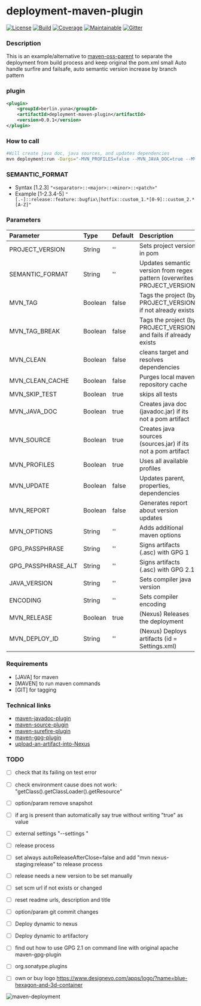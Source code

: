 # deployment-maven-plugin

[![License][License-Image]][License-Url]
[![Build][Build-Status-Image]][Build-Status-Url] 
[![Coverage][Coverage-image]][Coverage-Url] 
[![Maintainable][Maintainable-image]][Maintainable-Url] 
[![Gitter][Gitter-image]][Gitter-Url] 

### Description
This is an example/alternative to [maven-oss-parent](https://github.com/YunaBraska/maven-oss-parent) to separate the deployment from build process and keep original the pom.xml small
Auto handle surfire and failsafe, auto semantic version increase by branch pattern  


### plugin
````xml
<plugin>
    <groupId>berlin.yuna</groupId>
    <artifactId>deployment-maven-plugin</artifactId>
    <version>0.0.1</version>
</plugin>
````

### How to call
````bash
#Will create java doc, java sources, and updates dependencies
mvn deployment:run -Dargs="-MVN_PROFILES=false --MVN_JAVA_DOC=true --MVN_SOURCE=true --MVN_UPDATE=true"
````

### SEMANTIC_FORMAT
* Syntax \[1.2.3\]
````"<separator>::<major>::<minor>::<patch>"````
* Example \[1-2.3.4-5\]
````"[.-]::release::feature::bugfix\|hotfix::custom_1.*[0-9]::custom_2.*[A-Z]"````

### Parameters
| Parameter          | Type    | Default |  Description                                                               |
|:-------------------|:--------|:--------|:---------------------------------------------------------------------------|
| PROJECT_VERSION    | String  | ''      | Sets project version in pom                                                |
| SEMANTIC_FORMAT    | String  | ''      | Updates semantic version from regex pattern (overwrites PROJECT_VERSION)   |
| MVN_TAG            | Boolean | false   | Tags the project (by PROJECT_VERSION) if not already exists                |
| MVN_TAG_BREAK      | Boolean | false   | Tags the project (by PROJECT_VERSION) and fails if already exists          |
| MVN_CLEAN          | Boolean | false   | cleans target and resolves dependencies                                    |
| MVN_CLEAN_CACHE    | Boolean | false   | Purges local maven repository cache                                        |
| MVN_SKIP_TEST      | Boolean | true    | skips all tests                                                            |
| MVN_JAVA_DOC       | Boolean | true    | Creates java doc (javadoc.jar) if its not a pom artifact                   |
| MVN_SOURCE         | Boolean | true    | Creates java sources (sources.jar) if its not a pom artifact               |
| MVN_PROFILES       | Boolean | true    | Uses all available profiles                                                |
| MVN_UPDATE         | Boolean | false   | Updates parent, properties, dependencies                                   |
| MVN_REPORT         | Boolean | false   | Generates report about version updates                                     |
| MVN_OPTIONS        | String  | ''      | Adds additional maven options                                              |
| GPG_PASSPHRASE     | String  | ''      | Signs artifacts (.asc) with GPG 1                                        |
| GPG_PASSPHRASE_ALT | String  | ''      | Signs artifacts (.asc) with GPG 2.1                                        |
| JAVA_VERSION       | String  | ''      | Sets compiler java version                                                 |
| ENCODING           | String  | ''      | Sets compiler encoding                                                     |
| MVN_RELEASE        | Boolean | true    | (Nexus) Releases the deployment                                            |
| MVN_DEPLOY_ID      | String  | ''      | (Nexus) Deploys artifacts (id = Settings.xml)                              |

### Requirements
* \[JAVA\] for maven 
* \[MAVEN\] to run maven commands
* \[GIT\] for tagging

### Technical links
* [maven-javadoc-plugin](https://maven.apache.org/plugins/maven-javadoc-plugin/)
* [maven-source-plugin](https://maven.apache.org/plugins/maven-source-plugin/)
* [maven-surefire-plugin](http://maven.apache.org/surefire/maven-surefire-plugin/test-mojo.html)
* [maven-gpg-plugin](http://maven.apache.org/plugins/maven-gpg-plugin/usage.html)
* [upload-an-artifact-into-Nexus](https://support.sonatype.com/hc/en-us/articles/213465818-How-can-I-programmatically-upload-an-artifact-into-Nexus-2-)

### TODO
* [ ] check that its failing on test error
* [ ] check environment cause does not work: "getClass().getClassLoader().getResource"
* [ ] option/param remove snapshot
* [ ] if arg is present than automatically say true without writing "true" as value
* [ ] external settings "--settings "
* [ ] release process
* [ ] set always autoReleaseAfterClose=false and add "mvn nexus-staging:release" to release process
* [ ] release needs a new version to be set manually
* [ ] set scm url if not exists or changed
* [ ] reset readme urls, description and title
* [ ] option/param git commit changes
* [ ] Deploy dynamic to nexus
* [ ] Deploy dynamic to artifactory

* [ ] find out how to use GPG 2.1 on command line with original apache maven-gpg-plugin
* [ ] org.sonatype.plugins
* [ ] own or buy logo https://www.designevo.com/apps/logo/?name=blue-hexagon-and-3d-container

![maven-deployment](src/main/resources/banner.png "maven-deployment")

[License-Url]: https://www.apache.org/licenses/LICENSE-2.0
[License-Image]: https://img.shields.io/badge/License-Apache2-blue.svg
[github-release]: https://github.com/YunaBraska/maven-deployment
[Build-Status-Url]: https://travis-ci.org/YunaBraska/maven-deployment
[Build-Status-Image]: https://travis-ci.org/YunaBraska/maven-deployment.svg?branch=master
[Coverage-Url]: https://codecov.io/gh/YunaBraska/maven-deployment?branch=master
[Coverage-image]: https://codecov.io/gh/YunaBraska/maven-deployment/branch/master/graphs/badge.svg
[Version-url]: https://github.com/YunaBraska/maven-deployment
[Version-image]: https://badge.fury.io/gh/YunaBraska%2Fmaven-deployment.svg
[Central-url]: https://search.maven.org/#search%7Cga%7C1%7Ca%3A%22maven-deployment%22
[Central-image]: https://maven-badges.herokuapp.com/maven-central/berlin.yuna/maven-deployment/badge.svg
[Maintainable-Url]: https://codeclimate.com/github/YunaBraska/maven-deployment
[Maintainable-image]: https://codeclimate.com/github/YunaBraska/maven-deployment.svg
[Gitter-Url]: https://gitter.im/nats-streaming-server-embedded/Lobby
[Gitter-image]: https://img.shields.io/badge/gitter-join%20chat%20%E2%86%92-brightgreen.svg
[Javadoc-url]: http://javadoc.io/doc/berlin.yuna/maven-deployment
[Javadoc-image]: http://javadoc.io/badge/berlin.yuna/maven-deployment.svg